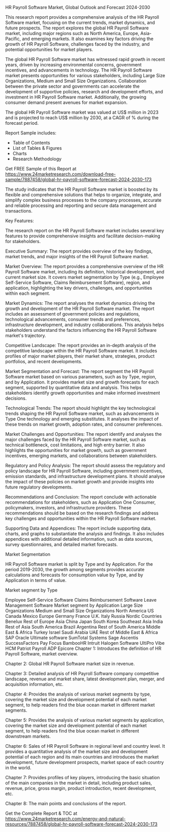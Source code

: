 HR Payroll Software Market, Global Outlook and Forecast 2024-2030

This research report provides a comprehensive analysis of the HR Payroll Software market, focusing on the current trends, market dynamics, and future prospects. The report explores the global HR Payroll Software market, including major regions such as North America, Europe, Asia-Pacific, and emerging markets. It also examines key factors driving the growth of HR Payroll Software, challenges faced by the industry, and potential opportunities for market players.

The global HR Payroll Software market has witnessed rapid growth in recent years, driven by increasing environmental concerns, government incentives, and advancements in technology. The HR Payroll Software market presents opportunities for various stakeholders, including Large Size Organizations, Medium and Small Size Organizations. Collaboration between the private sector and governments can accelerate the development of supportive policies, research and development efforts, and investment in HR Payroll Software market. Additionally, the growing consumer demand present avenues for market expansion.

The global HR Payroll Software market was valued at US$ million in 2023 and is projected to reach US$ million by 2030, at a CAGR of % during the forecast period.

Report Sample includes:
- Table of Contents
- List of Tables & Figures
- Charts
- Research Methodology

Get FREE Sample of this Report at https://www.24marketresearch.com/download-free-sample/7887458/global-hr-payroll-software-forecast-2024-2030-173

The study indicates that the HR Payroll Software market is boosted by its flexible and comprehensive solutions that helps to organize, integrate, and simplify complex business processes to the company processes, accurate and reliable processing and reporting and secure data management and transactions.

Key Features:

The research report on the HR Payroll Software market includes several key features to provide comprehensive insights and facilitate decision-making for stakeholders.

Executive Summary: The report provides overview of the key findings, market trends, and major insights of the HR Payroll Software market.

Market Overview: The report provides a comprehensive overview of the HR Payroll Software market, including its definition, historical development, and current market size. It covers market segmentation by Type (e.g., Employee Self-Service Software, Claims Reimbursement Software), region, and application, highlighting the key drivers, challenges, and opportunities within each segment.

Market Dynamics: The report analyses the market dynamics driving the growth and development of the HR Payroll Software market. The report includes an assessment of government policies and regulations, technological advancements, consumer trends and preferences, infrastructure development, and industry collaborations. This analysis helps stakeholders understand the factors influencing the HR Payroll Software market's trajectory.

Competitive Landscape: The report provides an in-depth analysis of the competitive landscape within the HR Payroll Software market. It includes profiles of major market players, their market share, strategies, product portfolios, and recent developments.

Market Segmentation and Forecast: The report segment the HR Payroll Software market based on various parameters, such as by Type, region, and by Application. It provides market size and growth forecasts for each segment, supported by quantitative data and analysis. This helps stakeholders identify growth opportunities and make informed investment decisions.

Technological Trends: The report should highlight the key technological trends shaping the HR Payroll Software market, such as advancements in Type One technology and emerging substitutes. It analyses the impact of these trends on market growth, adoption rates, and consumer preferences.

Market Challenges and Opportunities: The report identify and analyses the major challenges faced by the HR Payroll Software market, such as technical bottleneck, cost limitations, and high entry barrier. It also highlights the opportunities for market growth, such as government incentives, emerging markets, and collaborations between stakeholders.

Regulatory and Policy Analysis: The report should assess the regulatory and policy landscape for HR Payroll Software, including government incentives, emission standards, and infrastructure development plans. It should analyse the impact of these policies on market growth and provide insights into future regulatory developments.

Recommendations and Conclusion: The report conclude with actionable recommendations for stakeholders, such as Application One Consumer, policymakers, investors, and infrastructure providers. These recommendations should be based on the research findings and address key challenges and opportunities within the HR Payroll Software market.

Supporting Data and Appendices: The report include supporting data, charts, and graphs to substantiate the analysis and findings. It also includes appendices with additional detailed information, such as data sources, survey questionnaires, and detailed market forecasts.

Market Segmentation

HR Payroll Software market is split by Type and by Application. For the period 2019-2030, the growth among segments provides accurate calculations and forecasts for consumption value by Type, and by Application in terms of value.

Market segment by Type

Employee Self-Service Software
Claims Reimbursement Software
Leave Management Software
Market segment by Application
Large Size Organizations
Medium and Small Size Organizations
North America
US
Canada
Mexico
Europe
Germany
France
U.K.
Italy
Russia
Nordic Countries
Benelux
Rest of Europe
Asia
China
Japan
South Korea
Southeast Asia
India
Rest of Asia
South America
Brazil
Argentina
Rest of South America
Middle East & Africa
Turkey
Israel
Saudi Arabia
UAE
Rest of Middle East & Africa
SAP
Oracle
Ultimate software
SumTotal Systems
Sage
Ascentis
SuccessFactors
Pay Focus
BambooHR
Intruit
Halogen Software
UltiPro
Vibe HCM
Patriot Payroll
ADP
Epicore
Chapter 1: Introduces the definition of HR Payroll Software, market overview.

Chapter 2: Global HR Payroll Software market size in revenue.

Chapter 3: Detailed analysis of HR Payroll Software company competitive landscape, revenue and market share, latest development plan, merger, and acquisition information, etc.

Chapter 4: Provides the analysis of various market segments by type, covering the market size and development potential of each market segment, to help readers find the blue ocean market in different market segments.

Chapter 5: Provides the analysis of various market segments by application, covering the market size and development potential of each market segment, to help readers find the blue ocean market in different downstream markets.

Chapter 6: Sales of HR Payroll Software in regional level and country level. It provides a quantitative analysis of the market size and development potential of each region and its main countries and introduces the market development, future development prospects, market space of each country in the world.

Chapter 7: Provides profiles of key players, introducing the basic situation of the main companies in the market in detail, including product sales, revenue, price, gross margin, product introduction, recent development, etc.

Chapter 8: The main points and conclusions of the report.

Get the Complete Report & TOC at https://www.24marketresearch.com/energy-and-natural-resources/7887458/global-hr-payroll-software-forecast-2024-2030-173
